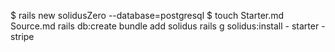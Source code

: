 $ rails new solidusZero --database=postgresql
$ touch Starter.md Source.md
rails db:create
bundle add solidus
rails g solidus:install
    - starter
    - stripe
    <!-- paypal | braintree -->
<!-- Creating admin user with:
- email: admin@example.com
- password: test123 -->
<!-- "Solidus has been installed successfully. Enjoy!" -->


